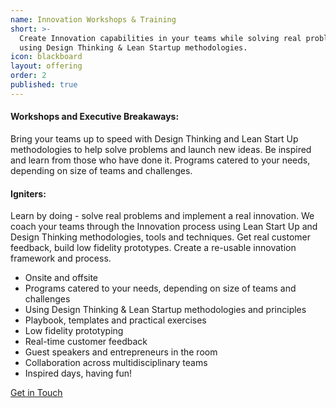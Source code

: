 ```yaml
---
name: Innovation Workshops & Training
short: >-
  Create Innovation capabilities in your teams while solving real problems,
  using Design Thinking & Lean Startup methodologies.
icon: blackboard
layout: offering
order: 2
published: true
---
```

#### Workshops and Executive Breakaways:

Bring your teams up to speed with Design Thinking and Lean Start Up methodologies to help solve problems and launch new ideas. Be inspired and learn from those who have done it. Programs catered to your needs, depending on size of teams and challenges.

#### Igniters:

Learn by doing - solve real problems and implement a real innovation. We coach your teams through the Innovation process using Lean Start Up and Design Thinking methodologies, tools and techniques. Get real customer feedback, build low fidelity prototypes. Create a re-usable innovation framework and process.

- Onsite and offsite
- Programs catered to your needs, depending on size of teams and challenges
- Using Design Thinking & Lean Startup methodologies and principles
- Playbook, templates and practical exercises
- Low fidelity prototyping
- Real-time customer feedback
- Guest speakers and entrepreneurs in the room
- Collaboration across multidisciplinary teams
- Inspired days, having fun!

<div class="col-xs-12 text-center">
  <a class="btn btn-lg btn-filled" href="/contact">Get in Touch</a>
</div>

